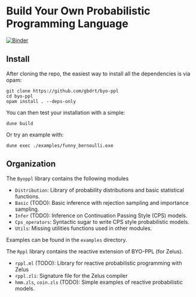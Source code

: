 # Build Your Own Probabilistic Programming Language

[![Binder](https://mybinder.org/badge_logo.svg)](https://mybinder.org/v2/gh/gbdrt/byo-ppl/HEAD)

## Install

After cloning the repo, the easiest way to install all the dependencies is via opam:
```
git clone https://github.com/gbdrt/byo-ppl
cd byo-ppl
opam install . --deps-only
```

You can then test your installation with a simple:

```
dune build
```

Or try an example with:
```
dune exec ./examples/funny_bernoulli.exe
```

## Organization

The `Byoppl` library contains the following modules

- `Distribution`: Library of probability distributions and basic statistical functions.
- `Basic` (TODO): Basic inference with rejection sampling and importance sampling.
- `Infer` (TODO): Inference on Continuation Passing Style (CPS) models.
- `Cps_operators`: Syntactic sugar to write CPS style probabilistic models.
- `Utils`: Missing utilities functions used in other modules.

Examples can be found in the `examples` directory.

The `Rppl` library contains the reactive extension of BYO-PPL (for Zelus).

- `rppl.ml` (TODO): Library for reactive probabilistic programming with Zelus
- `rppl.zli`: Signature file for the Zelus compiler
- `hmm.zls`, `coin.zls` (TODO): Simple examples of reactive probabilistic models.

